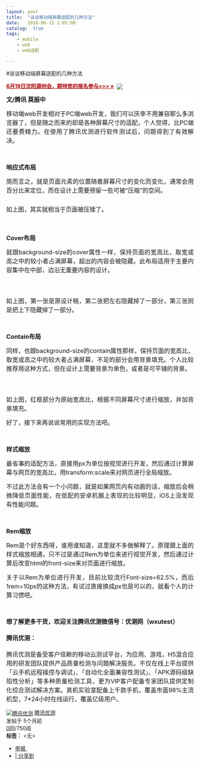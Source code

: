 ```yaml
---
layout: post
title:  "谈谈移动端屏幕适配的几种方法"
date:   2016-06-15 1:05:00
catalog:  true
tags:
    - mobile
    - web
    - web适配

---
```


#谈谈移动端屏幕适配的几种方法

      
  <div class="Content">
                <p style="margin:0 0 10px 0;"><a style="color:#A00;font-weight:bold;" href="http://city.oschina.net/shenyang/event/2179036" target="_blank">6月19日沈阳源创会，期待您的报名参与&gt;&gt;&gt; »</a>&nbsp;&nbsp;<img src="http://my.oschina.net/img/hot3.png" align="absmiddle"></p>                <div class="detail"><p style="text-indent:0pt;background:#FFFFFF;">
	<strong><span style="font-size:16px;">文/腾讯&nbsp;莫振中</span></strong> 
</p>
<p style="margin-left:0.0000pt;text-align:justify;">
	<span style="font-size:16px;">移动端web开发相对于PC端web开发，我们可以庆幸不用兼容那么多浏览器了，但是随之而来的却是各种屏幕尺寸的适配，个人觉得，比PC端还要费精力。在使用了腾讯优测进行软件测试后，问题得到了有效解决。</span> 
</p>
<p style="margin-left:0.0000pt;text-align:justify;">
	<span style="font-size:16px;"><br>
</span> 
</p>
<p style="margin-left:0.0000pt;text-align:justify;">
	<strong><span style="font-size:16px;">响应式布局</span></strong> 
</p>
<p style="margin-left:0.0000pt;text-align:justify;">
	<span style="font-size:16px;">简而言之，就是页面元素的位置随着屏幕尺寸的变化而变化，通常会用百分比来定位，而在设计上需要预留一些可被“压缩”的空间。</span> 
</p>
<p style="margin-left:0.0000pt;text-align:justify;">
	<a href="http://static.oschina.net/uploads/space/2016/0128/110509_Fkpj_2420477.jpg" target="_blank"><img src="http://static.oschina.net/uploads/space/2016/0128/110509_Fkpj_2420477.jpg" alt="" style="cursor: pointer;"></a> 
</p>
<p style="margin-left:0.0000pt;text-align:justify;">
	<span style="font-size:16px;line-height:1.5;">如上图，其实就相当于页面被压矮了。</span> 
</p>
<p style="margin-left:0.0000pt;text-align:justify;">
	<span style="font-size:16px;line-height:1.5;"><br>
</span> 
</p>
<p style="margin-left:0.0000pt;text-align:justify;">
	<strong><span style="font-size:16px;">Cover布局</span></strong> 
</p>
<p style="margin-left:0.0000pt;text-align:justify;">
	<span style="font-size:16px;">就跟background-size的cover属性一样，保持页面的宽高比，取宽或高之中的较小者占满屏幕，超出的内容会被隐藏。此布局适用于主要内容集中在中部，边沿无重要内容的设计。</span> 
</p>
<a href="http://static.oschina.net/uploads/space/2016/0128/110536_8i2h_2420477.jpg" target="_blank"><img src="http://static.oschina.net/uploads/space/2016/0128/110536_8i2h_2420477.jpg" alt="" style="cursor: pointer;"></a> 
<p style="margin-left:0.0000pt;text-align:justify;">
	<br>
</p>
<p style="margin-left:0.0000pt;text-align:justify;">
	<span style="font-size:16px;">如上图，第一张是原设计稿，第二张把左右隐藏掉了一部分，第三张则是把上下隐藏掉了一部分。</span> 
</p>
<p style="margin-left:0.0000pt;text-align:justify;">
	<span style="font-size:16px;"><br>
</span> 
</p>
<p style="margin-left:0.0000pt;text-align:justify;">
	<strong><span style="font-size:16px;">Contain布局</span></strong> 
</p>
<p style="margin-left:0.0000pt;text-align:justify;">
	<span style="font-size:16px;">同样，也跟background-size的contain属性那样，保持页面的宽高比，取宽或高之中的较大者占满屏幕，不足的部分会用背景填充。个人比较推荐用这种方式，但在设计上需要背景为单色，或者是可平铺的背景。</span> 
</p>
<a href="http://static.oschina.net/uploads/space/2016/0128/110556_BSaM_2420477.jpg" target="_blank"><img src="http://static.oschina.net/uploads/space/2016/0128/110556_BSaM_2420477.jpg" alt="" style="cursor: pointer;"></a> 
<p style="margin-left:0.0000pt;text-align:justify;">
	<br>
</p>
<p style="margin-left:0.0000pt;text-align:justify;">
	<span style="font-size:16px;">如上图，红框部分为原始宽高比，根据不同屏幕尺寸进行缩放，并加背景填充。&nbsp;</span> 
</p>
<p style="margin-left:0.0000pt;text-align:justify;">
	<span style="font-size:16px;">好了，接下来再说说常用的实现方法吧。</span> 
</p>
<p style="margin-left:0.0000pt;text-align:justify;">
	<span style="font-size:16px;"><br>
</span> 
</p>
<p style="margin-left:0.0000pt;text-align:justify;">
	<strong><span style="font-size:16px;">样式缩放</span></strong> 
</p>
<p style="margin-left:0.0000pt;text-align:justify;">
	<span style="font-size:16px;">最省事的适配方法，直接用px为单位按视觉进行开发，然后通过计算屏幕与网页的宽高比，用transform:scale来对网页进行全局缩放。</span> 
</p>
<p style="margin-left:0.0000pt;text-align:justify;">
	<span style="font-size:16px;">不过此方法会有一个小问题，就是如果网页内有动画的话，缩放后会稍微降低页面性能，在低配的安卓机器上表现的比较明显，iOS上没发现有性能问题。</span> 
</p>
<p style="margin-left:0.0000pt;text-align:justify;">
	<span style="font-size:16px;"><br>
</span> 
</p>
<p style="margin-left:0.0000pt;text-align:justify;">
	<strong><span style="font-size:16px;">Rem缩放</span></strong> 
</p>
<p style="margin-left:0.0000pt;text-align:justify;">
	<span style="font-size:16px;">Rem是个好东西呀，谁用谁知道，这里就不多做解释了。原理跟上面的样式缩放相通，只不过是通过Rem为单位来进行视觉开发，然后通过计算后改变html的front-size来对页面进行缩放。</span> 
</p>
<p style="margin-left:0.0000pt;text-align:justify;">
	<span style="font-size:16px;">关于以Rem为单位进行开发，目前比较流行Font-size=62.5%，而后1rem=10px的这种方法，有试过直接换成px也是可以的，就看个人的计算习惯吧。</span> 
</p>
<p style="margin-left:0.0000pt;text-align:justify;">
	<span style="font-size:16px;"><br>
</span>
</p>
<p style="margin-left:0.0000pt;text-align:justify;">
	<span style="font-size:10pt;line-height:1.5;"><strong></strong><strong><span style="font-size:16px;">想了解更多干货，欢迎关注腾讯优测微信号：优测网（wxutest）</span></strong><br>
<br>
<strong><span style="font-size:16px;">腾讯优测：</span></strong><br>
<br>
<span style="font-size:16px;"> 腾讯优测是备受客户信赖的移动云测试平台，为应用、游戏，H5混合应用的研发团队提供产品质量检测与问题解决服务。不仅在线上平台提供「云手机远程操控与调试」、「自动化全面兼容性测试」、「APK源码级缺陷性分析」等多种质量检测工具，更为VIP客户配备专家团队提供定制化综合测试解决方案。真机实验室配备上千款手机，覆盖市面98%主流机型，7*24小时在线运行，覆盖亿级用户。</span><br>
</span> 
</p>                    <div class="clear"></div><div class="EditLogs">
	<span class="question_resupply_list">
		</span>
</div></div>
                                <div class="Asker">
                    <div class="info" title="腾讯优测">
					<span class="ainfo">
						<a href="http://my.oschina.net/u/2420477" class="ShowUserOutline" target="_blank" title="腾讯优测"><img src="/img/portrait.gif?t=1451964198000" align="absmiddle" alt="腾讯优测" title="腾讯优测" class="SmallPortrait" user="2420477"></a>
					</span>
					<span class="pinfo">
		    			<a href="http://my.oschina.net/u/2420477" class="Asker-Name" target="_blank">腾讯优测</a><br>
		    			<span class="pub_time">发帖于&nbsp;5个月前</span><br>
		    			<span><a href="#answers" class="answer_count">0</a>回/750阅</span>
					</span>
                    </div>
                    <div class="clear"></div>
                </div>
                <div class="tags_toolbars">
                    <div class="Tags" id="tags_nav">
                        <strong>标签：</strong>
                                                    &lt;无&gt;
                                                                    </div>
                                            <div class="SameQuestions">
			<span class="q_toolbar">
				<ul>
                                        <li> <a href="javascript:report('http://www.oschina.net/question/2420477_2150404',2150404,2)">举报&nbsp;</a></li>
                    <li id="Share">
                        <a class="Ask_Share_Tencent" title="分享到腾讯微博" href="javascript:(function(){window.open('http://v.t.qq.com/share/share.php?url='+encodeURIComponent(document.location)+'&amp;appkey=96f54f97c4de46e393c4835a266207f4&amp;site=&amp;title='+encodeURIComponent(document.title)+encodeURIComponent(': 文/腾讯 莫振中 移动端web开发相对于PC端web开发，我们可以庆幸不用兼容那么多浏览器了，但是随之而来的却是各种屏幕尺寸的适配，个人觉得，比PC端还要费精力。在使用了...'),'', 'width=450, height=400, top=0, left=0, toolbar=no, menubar=no, scrollbars=no, location=yes, resizable=no, status=no');}())"></a>
                        <a class="Ask_Share_Sina" title="分享到新浪微博" href="javascript:void((function(s,d,e,r,l,p,t,z,c){var%20f='http://v.t.sina.com.cn/share/share.php?appkey=858381728',u=z||d.location,p=['&amp;url=',e(u),'&amp;title=',e(t||d.title),'&amp;source=',e(r),'&amp;sourceUrl=',e(l),'&amp;content=',c||'gb2312','&amp;pic=',e(p||'')].join('');function%20a(){if(!window.open([f,p].join(''),'mb',['toolbar=0,status=0,resizable=1,width=440,height=430,left=',(s.width-440)/2,',top=',(s.height-430)/2].join('')))u.href=[f,p].join('');};if(/Firefox/.test(navigator.userAgent))setTimeout(a,0);else%20a();})(screen,document,encodeURIComponent,'','','','谈谈移动端屏幕适配的几种方法: 文/腾讯 莫振中 移动端web开发相对于PC端web开发，我们可以庆幸不用兼容那么多浏览器了，但是随之而来的却是各种屏幕尺寸的适配，个人觉得，比PC端还要费精力。在使用了...','','utf-8'));"></a>
                        |<a href="javascript:function(0);">&nbsp;分享到</a>
                    </li>
                </ul>
			</span>
